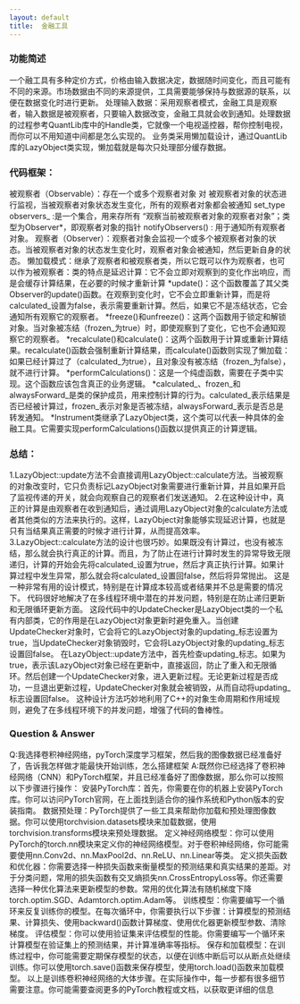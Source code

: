 ```yaml
---
layout: default
title:  金融工具
--- 
```


### 功能简述

一个融工具有多种定价方式，价格由输入数据决定，数据随时间变化，而且可能有不同的来源。市场数据由不同的来源提供，工具需要能够保持与数据源的联系，以便在数据变化时进行更新。
处理输入数据：采用观察者模式，金融工具是观察者，输入数据是被观察者，只要输入数据改变，金融工具就会收到通知。处理数据的过程参考QuantLib库中的Handle类，它就像一个电视遥控器，帮你控制电视，而你可以不用知道中间都是怎么实现的。
业务类采用懒加载设计，通过QuantLib库的LazyObject类实现，懒加载就是每次只处理部分缓存数据。

### 代码框架：

被观察者（Observable）：存在一个或多个观察者对象 对 被观察者对象的状态进行监视，当被观察者对象状态发生变化，所有的观察者对象都会被通知
set_type observers_ :是一个集合<set>，用来存所有 “观察当前被观察者对象的观察者对象”；类型为Observer*，即观察者对象的指针
notifyObservers() : 用于通知所有观察者对象。
观察者（Observer）：观察者对象会监视一个或多个被观察者对象的状态。当被观察者对象的状态发生变化时，观察者对象会被通知，然后更新自身的状态。
懒加载模式：继承了观察者和被观察者类，所以它既可以作为观察者，也可以作为被观察者：类的特点是延迟计算：它不会立即对观察到的变化作出响应，而是会缓存计算结果，在必要的时候才重新计算
*update()：这个函数覆盖了其父类Observer的update()函数。在观察到变化时，它不会立即重新计算，而是将calculated_设置为false，表示需要重新计算。然后，如果它不是冻结状态，它会通知所有观察它的观察者。
*freeze()和unfreeze()：这两个函数用于锁定和解锁对象。当对象被冻结（frozen_为true）时，即使观察到了变化，它也不会通知观察它的观察者。
*recalculate()和calculate()：这两个函数用于计算或重新计算结果。recalculate()函数会强制重新计算结果，而calculate()函数则实现了懒加载：如果已经计算过了（calculated_为true），且对象没有被冻结（frozen_为false），就不进行计算。
*performCalculations()：这是一个纯虚函数，需要在子类中实现。这个函数应该包含真正的业务逻辑。
*calculated_、frozen_和alwaysForward_是类的保护成员，用来控制计算的行为。calculated_表示结果是否已经被计算过，frozen_表示对象是否被冻结，alwaysForward_表示是否总是转发通知。
*Instrument类继承了LazyObject类，这个类可以代表一种具体的金融工具。它需要实现performCalculations()函数以提供真正的计算逻辑。

### 总结：

1.LazyObject::update方法不会直接调用LazyObject::calculate方法。当被观察的对象改变时，它只负责标记LazyObject对象需要进行重新计算，并且如果开启了监视传递的开关，就会向观察自己的观察者们发送通知。
2.在这种设计中，真正的计算是由观察者在收到通知后，通过调用LazyObject对象的calculate方法或者其他类似的方法来执行的。这样，LazyObject对象能够实现延迟计算，也就是只有当结果真正需要的时候才进行计算，从而提高效率。
3.LazyObject::calculate方法的设计也很巧妙。如果既没有计算过，也没有被冻结，那么就会执行真正的计算。而且，为了防止在进行计算时发生的异常导致无限递归，计算的开始会先将calculated_设置为true，然后才真正执行计算。如果计算过程中发生异常，那么就会将calculated_设置回false，然后将异常抛出。
这是一种非常有用的设计模式，特别是在计算成本较高或者结果并不总是需要的情况下。
代码很好地解决了在多线程环境中潜在的并发问题，特别是在防止递归更新和无限循环更新方面。
这段代码中的UpdateChecker是LazyObject类的一个私有内部类，它的作用是在LazyObject对象更新时避免重入。当创建UpdateChecker对象时，它会将它的LazyObject对象的updating_标志设置为true，当UpdateChecker对象销毁时，它会将LazyObject对象的updating_标志设置回false。
在LazyObject::update方法中，首先检查updating_标志。如果为true，表示该LazyObject对象已经在更新中，直接返回，防止了重入和无限循环。然后创建一个UpdateChecker对象，进入更新过程。无论更新过程是否成功，一旦退出更新过程，UpdateChecker对象就会被销毁，从而自动将updating_标志设置回false。
这种设计方法巧妙地利用了C++的对象生命周期和作用域规则，避免了在多线程环境下的并发问题，增强了代码的鲁棒性。


### Question & Answer
Q:我选择卷积神经网络，pyTorch深度学习框架，然后我的图像数据已经准备好了，告诉我怎样做才能最快开始训练，怎么搭建框架
A:既然你已经选择了卷积神经网络（CNN）和PyTorch框架，并且已经准备好了图像数据，那么你可以按照以下步骤进行操作：
安装PyTorch库：首先，你需要在你的机器上安装PyTorch库。你可以访问PyTorch官网，在上面找到适合你的操作系统和Python版本的安装指南。
数据预处理：PyTorch提供了一些工具来帮助你加载和预处理图像数据。你可以使用torchvision.datasets模块来加载数据，使用torchvision.transforms模块来预处理数据。
定义神经网络模型：你可以使用PyTorch的torch.nn模块来定义你的神经网络模型。对于卷积神经网络，你可能需要使用nn.Conv2d、nn.MaxPool2d、nn.ReLU、nn.Linear等类。
定义损失函数和优化器：你需要选择一种损失函数来衡量模型的预测结果和真实结果的差距。对于分类问题，常用的损失函数有交叉熵损失nn.CrossEntropyLoss等。你还需要选择一种优化算法来更新模型的参数。常用的优化算法有随机梯度下降torch.optim.SGD、Adamtorch.optim.Adam等。
训练模型：你需要编写一个循环来反复训练你的模型。在每次循环中，你需要执行以下步骤：计算模型的预测结果、计算损失、使用backward()函数计算梯度、使用优化器更新模型参数、清除梯度。
评估模型：你可以使用验证集来评估模型的性能。你需要编写一个循环来计算模型在验证集上的预测结果，并计算准确率等指标。
保存和加载模型：在训练过程中，你可能需要定期保存模型的状态，以便在训练中断后可以从断点处继续训练。你可以使用torch.save()函数来保存模型，使用torch.load()函数来加载模型。
以上是训练卷积神经网络的大体步骤。在实际操作中，每一步都有很多细节需要注意。你可能需要查阅更多的PyTorch教程或文档，以获取更详细的信息